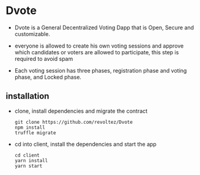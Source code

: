 # Dvote

- Dvote is a General Decentralized Voting Dapp that is Open, Secure and customizable.

- everyone is allowed to create his own voting sessions and approve which candidates or voters are allowed to participate, this step is required to avoid spam

- Each voting session has three phases, registration phase and voting phase, and Locked phase.



## installation

- clone, install dependencies and migrate the contract

  ```
  git clone https://github.com/revoltez/Dvote
  npm install
  truffle migrate
  ```

- cd into client, install the dependencies and start the app

  ```
  cd client
  yarn install
  yarn start
  ```
